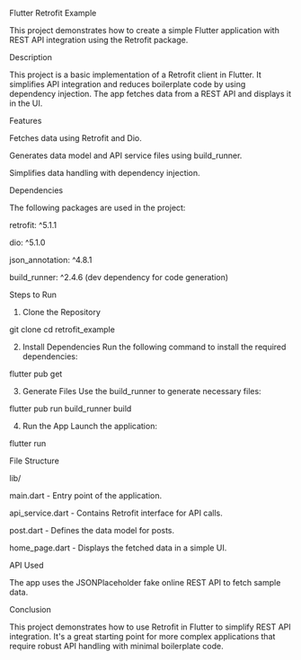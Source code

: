 Flutter Retrofit Example

This project demonstrates how to create a simple Flutter application with REST API integration using the Retrofit package.


Description

This project is a basic implementation of a Retrofit client in Flutter. It simplifies API integration and reduces boilerplate code by using dependency injection. The app fetches data from a REST API and displays it in the UI.



Features

Fetches data using Retrofit and Dio.

Generates data model and API service files using build_runner.

Simplifies data handling with dependency injection.


Dependencies

The following packages are used in the project:

retrofit: ^5.1.1

dio: ^5.1.0

json_annotation: ^4.8.1

build_runner: ^2.4.6 (dev dependency for code generation)


Steps to Run

1. Clone the Repository

git clone <repository-url>
cd retrofit_example


2. Install Dependencies
Run the following command to install the required dependencies:

flutter pub get


3. Generate Files
Use the build_runner to generate necessary files:

flutter pub run build_runner build


4. Run the App
Launch the application:

flutter run


File Structure

lib/

main.dart - Entry point of the application.

api_service.dart - Contains Retrofit interface for API calls.

post.dart - Defines the data model for posts.

home_page.dart - Displays the fetched data in a simple UI.





API Used

The app uses the JSONPlaceholder fake online REST API to fetch sample data.


Conclusion

This project demonstrates how to use Retrofit in Flutter to simplify REST API integration. It's a great starting point for more complex applications that require robust API handling with minimal boilerplate code.

